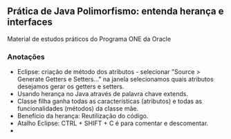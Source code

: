 ## Prática de Java Polimorfismo: entenda herança e interfaces

Material de estudos práticos do Programa ONE da Oracle

### Anotações

* Eclipse: criação de método dos atributos - selecionar "Source > Generate Getters e Setters..." na janela selecionamos quais atributos desejamos gerar os getters e setters.
* Usando herança no Java através de palavra chave extends.
* Classe filha ganha todas as características (atributos) e todas as funcionalidades (métodos) da classe mãe.
* Benefício da herança: Reutilização do código.
* Atalho Eclipse: CTRL + SHIFT + C é para comentar e descomentar.
* 